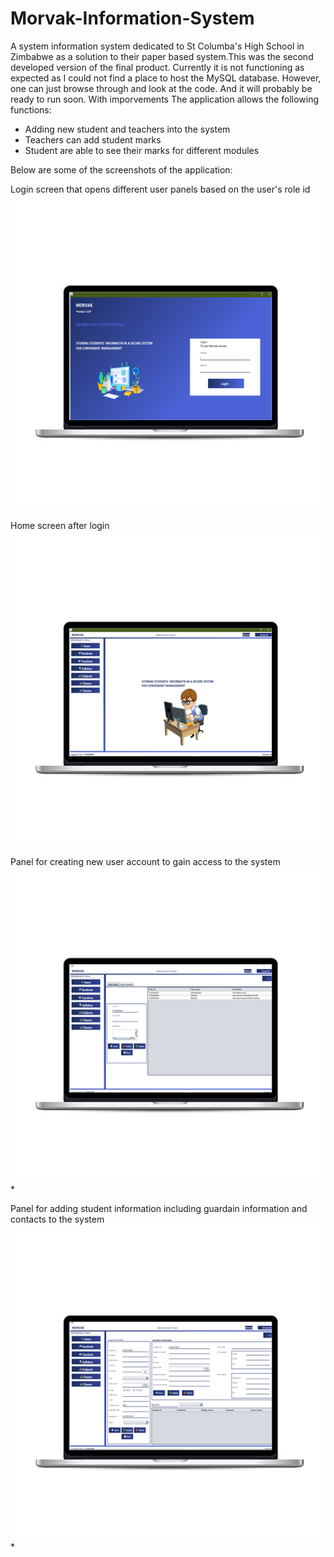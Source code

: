 # Morvak-Information-System

A system information system dedicated to St Columba's High School in Zimbabwe as a solution to their paper based system.This was the second developed version of the final product. Currently it is not functioning as expected as I could not find a place to host the MySQL database.
However, one can just browse through and look at the code. And it will probably be ready to run soon. With imporvements
The application allows the following functions:
* Adding new student and teachers into the system
* Teachers can add student marks
* Student are able to see their marks for different modules

Below are some of the screenshots of the application:

Login screen that opens different user panels based on the user's role id 
![image](https://github.com/TOLANY-LANNIE/Morvak-Information-System/blob/master/screenshots/image_edit_0.png) 

Home screen after login
![image](https://github.com/TOLANY-LANNIE/Morvak-Information-System/blob/master/screenshots/image_edit_1.png)

Panel for creating new user account to gain access to the system 
![image](https://github.com/TOLANY-LANNIE/Morvak-Information-System/blob/master/screenshots/image_edit_2.png)*

Panel for adding student information including guardain information and contacts to the system
![image](https://github.com/TOLANY-LANNIE/Morvak-Information-System/blob/master/screenshots/image_edit_3.png)*



